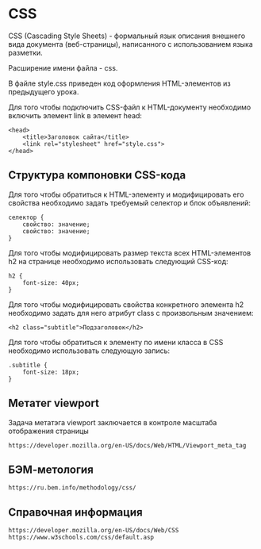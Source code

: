 # CSS

CSS (Cascading Style Sheets) - формальный язык описания внешнего вида документа 
(веб-страницы), написанного с использованием языка разметки.

Расширение имени файла - css.

В файле style.css приведен код оформления HTML-элементов из предыдущего урока.

Для того чтобы подключить CSS-файл к HTML-документу необходимо включить элемент 
link в элемент head:

	<head>
		<title>Заголовок сайта</title>
		<link rel="stylesheet" href="style.css">
	</head>

## Структура компоновки CSS-кода

Для того чтобы обратиться к HTML-элементу и модифицировать его свойства 
необходимо задать требуемый селектор и блок объявлений:

	селектор {
		свойство: значение;
		свойство: значение;
	}

Для того чтобы модифицировать размер текста всех HTML-элементов h2 на странице 
необходимо использовать следующий CSS-код:

	h2 {
		font-size: 40px;
	}	

Для того чтобы модифицировать свойства конкретного элемента h2 необходимо задать
для него атрибут class с произвольным значением:

	<h2 class="subtitle">Подзаголовок</h2>

Для того чтобы обратиться к элементу по имени класса в CSS необходимо 
использовать следующую запись:

	.subtitle {
		font-size: 18px;
	}

## Метатег viewport

Задача метатэга viewport заключается в контроле масштаба отображения страницы

    https://developer.mozilla.org/en-US/docs/Web/HTML/Viewport_meta_tag

## БЭМ-метология

    https://ru.bem.info/methodology/css/

## Справочная информация

	https://developer.mozilla.org/en-US/docs/Web/CSS
	https://www.w3schools.com/css/default.asp
